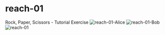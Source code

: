 # reach-01
Rock, Paper, Scissors - Tutorial Exercise
![reach-01-Alice](https://user-images.githubusercontent.com/12344809/182037934-a26215f6-e99e-4441-8506-9c17a1a8686d.jpg)
![reach-01-Bob](https://user-images.githubusercontent.com/12344809/182037937-1a218aee-d854-461e-88f0-0af7d21ba5d9.jpg)
![reach-01](https://user-images.githubusercontent.com/12344809/182037938-679abd52-a36a-4968-8eb2-ad3b81916c34.jpg)
